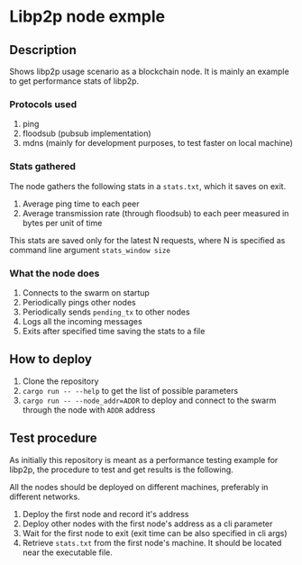 # Libp2p node exmple
## Description
Shows libp2p usage scenario as a blockchain node.
It is mainly an example to get performance stats of libp2p.
### Protocols used
1. ping
2. floodsub (pubsub implementation)
3. mdns (mainly for development purposes, to test faster on local machine)
### Stats gathered
The node gathers the following stats in a `stats.txt`, which it saves on exit.
1. Average ping time to each peer
2. Average transmission rate (through floodsub) to each peer measured in bytes per unit of time

This stats are saved only for the latest N requests, where N is specified as command line argument
`stats_window size`
### What the node does
1. Connects to the swarm on startup
2. Periodically pings other nodes
3. Periodically sends `pending_tx` to other nodes
4. Logs all the incoming messages
5. Exits after specified time saving the stats to a file

## How to deploy
1. Clone the repository
2. `cargo run -- --help` to get the list of possible parameters
3. `cargo run -- --node_addr=ADDR` to deploy and connect to the swarm through the node with `ADDR` address

## Test procedure
As initially this repository is meant as a performance testing example for libp2p,
the procedure to test and get results is the following.

All the nodes should be deployed on different machines, preferably in different networks.

1. Deploy the first node and record it's address
2. Deploy other nodes with the first node's address as a cli parameter
3. Wait for the first node to exit (exit time can be also specified in cli args)
4. Retrieve `stats.txt` from the first node's machine. It should be located near the executable file.